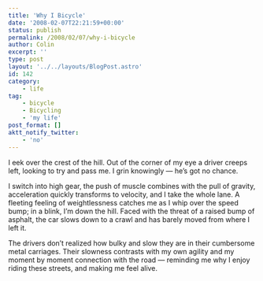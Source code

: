 ```yaml
---
title: 'Why I Bicycle'
date: '2008-02-07T22:21:59+00:00'
status: publish
permalink: /2008/02/07/why-i-bicycle
author: Colin
excerpt: ''
type: post
layout: '../../layouts/BlogPost.astro'
id: 142
category:
    - life
tag:
    - bicycle
    - Bicycling
    - 'my life'
post_format: []
aktt_notify_twitter:
    - 'no'
---
```

I eek over the crest of the hill. Out of the corner of my eye a driver creeps left, looking to try and pass me. I grin knowingly — he’s got no chance.

I switch into high gear, the push of muscle combines with the pull of gravity, acceleration quickly transforms to velocity, and I take the whole lane. A fleeting feeling of weightlessness catches me as I whip over the speed bump; in a blink, I’m down the hill. Faced with the threat of a raised bump of asphalt, the car slows down to a crawl and has barely moved from where I left it.

The drivers don’t realized how bulky and slow they are in their cumbersome metal carriages. Their slowness contrasts with my own agility and my moment by moment connection with the road — reminding me why I enjoy riding these streets, and making me feel alive.